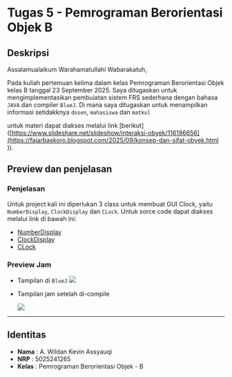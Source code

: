 # Tugas 5 - Pemrograman Berorientasi Objek B

## Deskripsi
Assalamualaikum Warahamatullahi Wabarakatuh, 

Pada kuliah pertemuan kelima dalam kelas Pemrograman Berorientasi Objek kelas B tanggal 23 September 2025. 
Saya ditugaskan untuk mengimplementasikan pembuiatan sistem FRS sederhana dengan bahasa `JAVA` dan compiler `BlueJ`. Di mana saya ditugaskan untuk menampilkan informasi setidakknya `dosen`, `mahasiswa` dan `matkul`

untuk materi dapat diakses melalui link [berikut]([https://www.slideshare.net/slideshow/interaksi-obyek/116196656](https://fajarbaskoro.blogspot.com/2025/09/konsep-dan-sifat-obyek.html )).

## Preview dan penjelasan

### Penjelasan
Untuk project kali ini diperlukan 3 class untuk membuat GUI Clock, yaitu `NumberDisplay`, `ClockDisplay` dan `CLock`. 
Untuk sorce code dapat diakses melalui link di bawah ini:

- [NumberDisplay](NumberDisplay.java)
- [ClockDisplay](ClockDisplay.java)
- [CLock](Clock.java)

### Preview Jam
- Tampilan di `BlueJ`
  ![](assets/ssBluej.png)
- Tampilan jam setelah di-compile
  
  ![](assets/ssJam.png)

---

## Identitas
- **Nama**   : A. Wildan Kevin Assyauqi  
- **NRP**    : 5025241265  
- **Kelas**  : Pemrograman Berorientasi Objek - B
